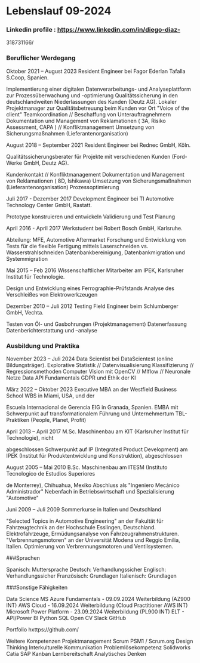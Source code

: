 # Lebenslauf 09-2024

### Linkedin profile : https://www.linkedin.com/in/diego-diaz-
318731166/

### Beruflicher Werdegang

Oktober 2021 – August 2023 
Resident Engineer bei Fagor Ederlan Tafalla S.Coop, Spanien.

Implementierung einer digitalen Datenverarbeitungs- und
Analyseplattform zur Prozessüberwachung und -optimierung
Qualitätssicherung in den deutschlandweiten Niederlassungen des Kunden
(Deutz AG).
Lokaler Projektmanager zur Qualitätsbetreuung beim Kunden vor Ort
"Voice of the client"
Teamkoordination // Beschaffung von Unterauftragnehmern
Dokumentation und Management von Reklamationen ( 3A, Risiko
Assessment, CAPA ) // Konfliktmanagement
Umsetzung von Sicherungsmaßnahmen (Lieferantenorganisation)

August 2018 – September 2021
Resident Engineer bei Rednec GmbH, Köln.

Qualitätssicherungsberater für Projekte mit verschiedenen Kunden (Ford-
Werke GmbH, Deutz AG).

Kundenkontakt // Konfliktmanagement
Dokumentation und Management von Reklamationen ( 8D, Ishikawa)
Umsetzung von Sicherungsmaßnahmen (Lieferantenorganisation)
Prozessoptimierung

Juli 2017 - Dezember 2017 
Development Engineer bei TI Automotive Technology Center GmbH, Rastatt.

Prototype konstruieren und entwickeln
Validierung und Test Planung

April 2016 - April 2017 
Werkstudent bei Robert Bosch GmbH, Karlsruhe.

Abteilung: MFE, Automotive Aftermarket
Forschung und Entwicklung von Tests für die flexible Fertigung mittels
Laserschneiden vs. Wasserstrahlschneiden
Datenbankbereinigung, Datenbankmigration und Systemmigration

Mai 2015 – Feb 2016 
Wissenschaftlicher Mitarbeiter am IPEK, Karlsruher Institut für Technologie.

Design und Entwicklung eines Ferrographie-Prüfstands
Analyse des Verschleißes von Elektrowerkzeugen

Dezember 2010 – Juli 2012
Testing Field Engineer beim Schlumberger GmbH, Vechta.

Testen von Öl- und Gasbohrungen (Projektmanagement)
Datenerfassung
Datenberichterstattung und –analyse

### Ausbildung und Praktika

November 2023 – Juli 2024 Data Scientist bei DataScientest (online Bildungsträger).
Explorative Statistik // Datenvisualisierung
Klassifizierung // Regressionsmethoden
Computer Vision mit OpenCV // Mlflow // Neuronale Netze
Data API Fundamentals
GDPR und Ethik der KI

März 2022 – Oktober 2023 Executive MBA an der Westfield Business School WBS in Miami, USA, und der

Escuela Internacional de Gerencia EIG in Granada, Spanien.
EMBA mit Schwerpunkt auf transformationalem Führung und
Unternehmertum
TBL-Praktiken (People, Planet, Profit)

April 2013 – April 2017 M.Sc. Maschinenbau am KIT (Karlsruher Institut für Technologie), nicht

abgeschlossen
Schwerpunkt auf IP (Integrated Product Development) am IPEK (Institut für
Produktentwicklung und Konstruktion), abgeschlossen

August 2005 – Mai 2010 B.Sc. Maschinenbau am ITESM (Instituto Tecnologico de Estudios Superiores

de Monterrey), Chihuahua, Mexiko
Abschluss als "Ingeniero Mecánico Administrador"
Nebenfach in Betriebswirtschaft und Spezialisierung "Automotive"

Juni 2009 – Juli 2009 Sommerkurse in Italien und Deutschland

"Selected Topics in Automotive Engineering" an der Fakultät für
Fahrzeugtechnik an der Hochschule Esslingen, Deutschland. Elektrofahrzeuge,
Ermüdungsanalyse von Fahrzeugrahmenstrukturen.
"Verbrennungsmotoren" an der Universität Modena und Reggio Emilia, Italien.
Optimierung von Verbrennungsmotoren und Ventilsystemen.

###Sprachen

Spanisch: Muttersprache
Deutsch: Verhandlungssicher
Englisch: Verhandlungssicher
Französisch: Grundlagen
Italienisch: Grundlagen

###Sonstige Fähigkeiten

Data Science MS Azure Fundamentals - 09.09.2024 Weiterbildung (AZ900 INT)
AWS Cloud - 16.09.2024 Weiterbildung (Cloud Practitioner AWS INT)
Microsoft Power Platform - 23.09.2024 Weiterbildung (PL900 INT)
ELT - API/Power BI
Python
SQL
Open CV
Slack
GitHub

Portfolio hxttps://github.com/

Weitere Kompetenzen Projektmanagement
Scrum PSM1 / Scrum.org
Design Thinking
Interkulturelle Kommunikation
Problemlösekompetenz
Solidworks
Catia
SAP
Kanban
Lernbereitschaft
Analytisches Denken

